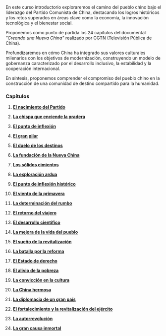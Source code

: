 En este curso introductorio exploraremos el camino del pueblo chino bajo el liderazgo del Partido Comunista de China, destacando los logros históricos y los retos superados en áreas clave como la economía, la innovación tecnológica y el bienestar social.

Proponemos como punto de partida los 24 capítulos del documental *"Creando una Nueva China"* realizado por CGTN (Televisión Pública de China).

Profundizaremos en cómo China ha integrado sus valores culturales milenarios con los objetivos de modernización, construyendo un modelo de gobernanza caracterizado por el desarrollo inclusivo, la estabilidad y la cooperación internacional.

En síntesis, proponemos comprender el compromiso del pueblo chino en la construcción de una comunidad de destino compartido para la humanidad.

### Capítulos


1. [**El nacimiento del Partido**](https://www.youtube.com/watch?v=l_UHI21b9xA)

2. [**La chispa que enciende la pradera**](https://www.youtube.com/watch?v=7maB6XH_22c)

3. [**El punto de inflexión**](https://www.youtube.com/watch?v=LIs1N1WMdcs)

4. [**El gran pilar**](https://www.youtube.com/watch?v=zXB-HivJzDw)

5. [**El duelo de los destinos**](https://www.youtube.com/watch?v=6WXXdAJR9mE)

6. [**La fundación de la Nueva China**](https://www.youtube.com/watch?v=MGbc5qZ9q-Y)

7. [**Los sólidos cimientos**](https://www.youtube.com/watch?v=VLup3aXjoBk)

8. [**La exploración ardua**](https://www.youtube.com/watch?v=hUX3YUZYRLg)

9. [**El punto de inflexión histórico**](https://www.youtube.com/watch?v=oSPFM1DjwCM)

10. [**El viento de la primavera**](https://www.youtube.com/watch?v=LmUAyw13fkY)

11. [**La determinación del rumbo**](https://www.youtube.com/watch?v=61WqqcuS4n4)

12. [**El retorno del viajero**](https://www.youtube.com/watch?v=cwQA2yRs2Lk)

13. [**El desarrollo científico**](https://www.youtube.com/watch?v=Wqw-rqdIJis)

14. [**La mejora de la vida del pueblo**](https://www.youtube.com/watch?v=2JYiAqZJQcE)

15. [**El sueño de la revitalización**](https://www.youtube.com/watch?v=XC-ENnfo5bE)

16. [**La batalla por la reforma**](https://www.youtube.com/watch?v=_oyezPduI6U)

17. [**El Estado de derecho**](https://www.youtube.com/watch?v=5EEsQ2_ljUg)

18. [**El alivio de la pobreza**](https://www.youtube.com/watch?v=XxeBt552fhU)

19. [**La convicción en la cultura**](https://www.youtube.com/watch?v=YgIDEnDRrUE)

20. [**La China hermosa**](https://www.youtube.com/watch?v=9lC4VXWB2H0)

21. [**La diplomacia de un gran país**](https://www.youtube.com/watch?v=DmPdAmuXDf8)

22. [**El fortalecimiento y la revitalización del ejército**](https://www.youtube.com/watch?v=tiO26_enqX4)

23. [**La autorrevolución**](https://www.youtube.com/watch?v=wwOoDbe4yYQ)

24. [**La gran causa inmortal**](https://www.youtube.com/watch?v=rUw_i_zJx1o)
